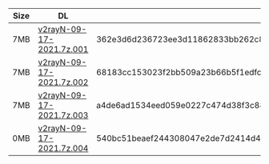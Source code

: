 |    Size   |     DL  | sha512sum |
|  ---  |  ---  |  ---  |
| 7MB | [v2rayN-09-17-2021.7z.001](https://cdn.jsdelivr.net/gh/googleians/v2rayN@main/v2rayN-09-17-2021.7z.001) | 362e3d6d236723ee3d11862833bb262c80edb5ed423226b70b180460d8da53b2fff0891fbf1728aa9f887588963775329f361d24c4d1ccb4d05de59574006ea7 |
| 7MB | [v2rayN-09-17-2021.7z.002](https://cdn.jsdelivr.net/gh/googleians/v2rayN@main/v2rayN-09-17-2021.7z.002) | 68183cc153023f2bb509a23b66b5f1edfcb06a79997b968773c12e123b363cc2846f0c92a0885bb3adf7f7fbcc7e2dfa7b88a8b36623f99f58d16e790ac90f85 |
| 7MB | [v2rayN-09-17-2021.7z.003](https://cdn.jsdelivr.net/gh/googleians/v2rayN@main/v2rayN-09-17-2021.7z.003) | a4de6ad1534eed059e0227c474d38f3c8848891e07b2c1155910ed64731fba30e229e1bdcdab2dfbcb373426d7c50cde75ae52a80476831d52f9187d9c9e7b26 |
| 0MB | [v2rayN-09-17-2021.7z.004](https://cdn.jsdelivr.net/gh/googleians/v2rayN@main/v2rayN-09-17-2021.7z.004) | 540bc51beaef244308047e2de7d2414d4a0c708228919d2ba8ae7babcb3d470e96139ddd0ef46d135ad9aca3f225b2fd068c78de826bcfd41b0c7dad92b12da5 |
